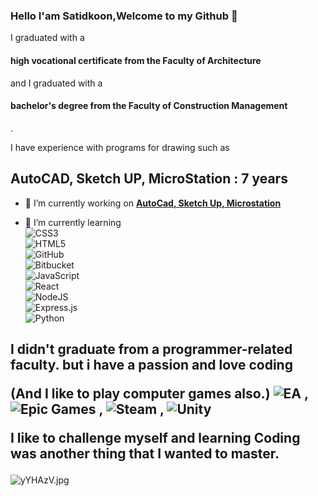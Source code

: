 ### Hello I'am Satidkoon,Welcome to my Github 👋

I graduated with a <h4>high vocational certificate from the Faculty of Architecture</h4> and I graduated with a <h4>bachelor's degree from the Faculty of Construction Management</h4>.

I have experience with programs for drawing such as<h2> AutoCAD, Sketch UP, MicroStation : 7 years</h2>


- 🔭 I’m currently working on <b><u>AutoCad, Sketch Up, Microstation</b></u>

- 🌱 I’m currently learning <br> 
![CSS3](https://img.shields.io/badge/css3-%231572B6.svg?style=for-the-badge&logo=css3&logoColor=white) <br>
![HTML5](https://img.shields.io/badge/html5-%23E34F26.svg?style=for-the-badge&logo=html5&logoColor=white) <br>
![GitHub](https://img.shields.io/badge/github-%23121011.svg?style=for-the-badge&logo=github&logoColor=white) <br>
![Bitbucket](https://img.shields.io/badge/bitbucket-%230047B3.svg?style=for-the-badge&logo=bitbucket&logoColor=white) <br>
![JavaScript](https://img.shields.io/badge/javascript-%23323330.svg?style=for-the-badge&logo=javascript&logoColor=%23F7DF1E) <br>
![React](https://img.shields.io/badge/react-%2320232a.svg?style=for-the-badge&logo=react&logoColor=%2361DAFB) <br>
![NodeJS](https://img.shields.io/badge/node.js-6DA55F?style=for-the-badge&logo=node.js&logoColor=white) <br>
![Express.js](https://img.shields.io/badge/express.js-%23404d59.svg?style=for-the-badge&logo=express&logoColor=%2361DAFB) <br>
![Python](https://img.shields.io/badge/python-3670A0?style=for-the-badge&logo=python&logoColor=ffdd54) <br>


<h2>I didn't graduate from a programmer-related faculty. but i have a passion and love coding

(And I like to play computer games also.)
![EA](https://img.shields.io/badge/ea-%23000000.svg?style=for-the-badge&logo=ea&logoColor=white) , ![Epic Games](https://img.shields.io/badge/epicgames-%23313131.svg?style=for-the-badge&logo=epicgames&logoColor=white) , ![Steam](https://img.shields.io/badge/steam-%23000000.svg?style=for-the-badge&logo=steam&logoColor=white) , ![Unity](https://img.shields.io/badge/unity-%23000000.svg?style=for-the-badge&logo=unity&logoColor=white)


I like to challenge myself and learning Coding was another thing that I wanted to master.</h2>


<img src="https://sv1.picz.in.th/images/2023/04/22/yYHAzV.jpg" alt="yYHAzV.jpg" border="0" />


